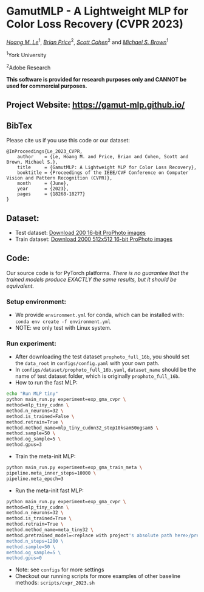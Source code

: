 # GamutMLP - A Lightweight MLP for Color Loss Recovery (CVPR 2023)

*[Hoang M. Le](https://hminle.com)*<sup>1</sup>, *[Brian Price](https://www.brianpricephd.com/)*<sup>2</sup>, *[Scott Cohen](https://research.adobe.com/person/scott-cohen/)*<sup>2</sup> and *[Michael S. Brown](http://www.cse.yorku.ca/~mbrown/)*<sup>1</sup>

<sup>1</sup>York University

<sup>2</sup>Adobe Research


**This software is provided for research purposes only and CANNOT be used for commercial purposes.**

## Project Website: https://gamut-mlp.github.io/

## BibTex

Please cite us if you use this code or our dataset:

```
@InProceedings{Le_2023_CVPR,
    author    = {Le, Hoang M. and Price, Brian and Cohen, Scott and Brown, Michael S.},
    title     = {GamutMLP: A Lightweight MLP for Color Loss Recovery},
    booktitle = {Proceedings of the IEEE/CVF Conference on Computer Vision and Pattern Recognition (CVPR)},
    month     = {June},
    year      = {2023},
    pages     = {18268-18277}
}
```

## Dataset:
- Test dataset: [Download 200 16-bit ProPhoto images](https://ln5.sync.com/dl/f192fec40/xx4z2biv-8sjhcmjg-5yhqh8y2-87bvn9xy)
- Train dataset: [Download 2000 512x512 16-bit ProPhoto images](https://ln5.sync.com/dl/b9fae1a30/cnfhh9a7-2r87gipm-c6b5u92t-47u8cjy7)

## Code:
Our source code is for PyTorch platforms. *There is no guarantee that the trained models produce EXACTLY the same results, but it should be equivalent.*

### Setup environment:
- We provide `environment.yml` for conda, which can be installed with: `conda env create -f environment.yml`
- NOTE: we only test with Linux system.

### Run experiment:
- After downloading the test dataset `prophoto_full_16b`, you should set the `data_root` in `configs/config.yaml` with your own path.
- In `configs/dataset/prophoto_full_16b.yaml`, `dataset_name` should be the name of test dataset folder, which is originally `prophoto_full_16b`.
- How to run the fast MLP:
```bash
echo "Run MLP tiny"
python main_run.py experiment=exp_gma_cvpr \
method=mlp_tiny_cudnn \
method.n_neurons=32 \
method.is_trained=False \
method.retrain=True \
method.method_name=mlp_tiny_cudnn32_step10ksam50ogsam5 \
method.sample=50 \
method.og_sample=5 \
method.gpus=3
```

- Train the meta-init MLP:
```bash
python main_run.py experiment=exp_gma_train_meta \
pipeline.meta_inner_steps=10000 \
pipeline.meta_epoch=3
```

- Run the meta-init fast MLP:
```bash
python main_run.py experiment=exp_gma_cvpr \
method=mlp_tiny_cudnn \
method.n_neurons=32 \
method.is_trained=True \
method.retrain=True \
method.method_name=meta_tiny32 \
method.pretrained_model=<replace with project's absolute path here>/pretrained_models/meta_tinycudnn32_metaep3_innersteps10k.pt \
method.n_steps=1200 \
method.sample=50 \
method.og_sample=5 \
method.gpus=0
```


- Note: see `configs` for more settings
- Checkout our running scripts for more examples of other baseline methods: `scripts/cvpr_2023.sh`
